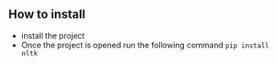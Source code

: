 ## How to install
 - install the project
 - Once the project is opened run the following command `pip install nltk`
